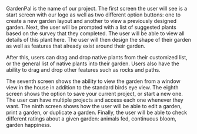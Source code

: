 GardenPal is the name of our project. The first screen the user will see is a start screen with our logo as well as two different option buttons: one to create a new garden layout and another to view a previously designed garden. Next, the user will be prompted with a list of suggested plants based on the survey that they completed. The user will be able to view all details of this plant here. The user will then design the shape of their garden as well as features that already exist around their garden.

After this, users can drag and drop native plants from their customized list, or the general list of native plants into their garden. Users also have the ability to drag and drop other features such as rocks and paths. 

 The seventh screen shows the ability to view the garden from a window view in the house in addition to the standard birds eye view. The eighth screen shows the option to save your current project, or start a new one.
The user can have multiple projects and access each one whenever they want. The ninth screen shows how the user will be able to edit a garden, print a garden, or duplicate a garden. Finally, the user will be able to check different ratings about a given garden: animals fed, continuous bloom, garden happiness.
